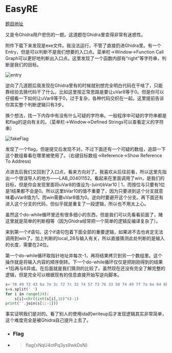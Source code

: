 # EasyRE

[题目地址](https://adworld.xctf.org.cn/challenges/details?hash=608d97ab-8be2-41fa-8f6f-0fe0459a95a0_2)

又是令Ghidra用户悲伤的一题。这道题在Ghidra里变得非常有迷惑性。

附件下载下来发现是exe文件。我没法运行，不管了直接扔进Ghidra里。有一个Entry，但是可以判断不是我们想要的入口点。菜单栏->Window->Function Call Graph可以更好地判断出入口点。这里发现了一个函数内部有“right”等字符串，判断是我们的目标。

![entry](https://github.com/C0nstellati0n/NoobCTF/blob/main/%E6%94%BB%E9%98%B2%E4%B8%96%E7%95%8C/images/theEntry.png)

逆向了几道题后我发现在Ghidra里有的时候就别想完全明白代码在干啥了，只能靠经验去猜代码干了什么。比如这里按正常思路是要让uVar8等于0。但是你可以仔细看一下如何让uVar8等于0，过于复杂，各种代码交织在一起。这里提前告诉你其实整个判断逻辑只有3步。

换个想法，找一下内存中有没有什么可疑的字符串。一般程序中可疑的字符串都是和flag的逆向有关的。（菜单栏->Window->Defined Strings可以查看定义的字符串）

![fakeFlag](https://github.com/C0nstellati0n/NoobCTF/blob/main/%E6%94%BB%E9%98%B2%E4%B8%96%E7%95%8C/images/fakeFlag.png)

发现了一个flag，但是提交后发现不对。不过下面还有一个可疑的数组，追踪一下这个数组看看在哪里被使用了。（右键目标数组->Reference->Show Reference To Address)

点进去后我们又回到了入口点，看来方向对了。我喜欢从后往前看，所以这里先指出一个很误导人的地方——LAB_00401152。看起来在里面调用了win，是我们的目标，但是你会发现里面将uVar8的值设为-(uint)bVar10 | 1，而按位与只要有1位是1结果都不会是0。所以这里bVar10的值不重要了，因为只要进到这个分支就意味着uVar8值为1，而win需要uVar8值为0。逆向时要避开这个分支。再下面还有进入这个分支的代码，但似乎就是重复了一段逻辑，所以也不用太上心。

虽然这个do-while循环里还有很多细小的东西，但是我们可以先看看前面了，赌这里就是简单的判断相等（因为Ghidra经常把一个简单的逻辑反编译复杂了）。

来到第一个if语句。这个if语句包着下面全部的重要逻辑，如果进不去也肯定无法调用到win了。加上判断的local_28与输入有关，所以直接猜测此处判断的是输入的长度，需要在24位。

第一个do-while循环取指针地址并每次-1，再将结果拷贝到另一个数组里。这个操作就是将输入内容的顺序倒转。下一个do-while循环仅仅是把刚刚得到的结果+1后再与6异或。在后面就是我们猜测的比较了。虽然现在还没有完全了解完整的逻辑，但是完全可以根据现有的信息直接开始写逆向脚本。

```python
s='78 49 72 43 6a 7e 3c 72 7c 32 74 57 73 76 33 50 74 49 7f 7a 6e 64 6b 61'
s=s.split(' ')
for i in range(24):
    s[i]=chr((int(s[i],16)^6)-1)
print(''.join(s[::-1]))
```

事实证明我们是对的。看了别人的使用ida的writeup后才发现逻辑其实非常简单，这个难度完全是被Ghidra自己提升上去了。

- ### Flag
- > flag{xNqU4otPq3ys9wkDsN}
